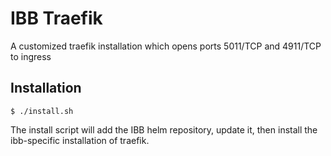 # IBB Traefik

A customized traefik installation which opens ports 5011/TCP and 4911/TCP to ingress

## Installation

```
$ ./install.sh
```

The install script will add the IBB helm repository, update it, then install the ibb-specific installation of traefik.
